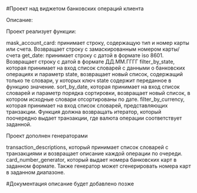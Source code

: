 #Проект над виджетом банковских операций клиента

Описание:

Проект реализует функции:

mask_account_card: принимает строку, содержащую тип и номер карты или счета. Возвращает строку с замаскированным номером карты/счета get_date: принимает строку с датой в формате iso 8601. Возвращает строку с датой в формате ДД.ММ.ГГГГ filter_by_state, которая принимает на вход список словарей с данными о банковских операциях и параметр state, возвращает новый список, содержащий только те словари, у которых ключ state содержит переданное в функцию значение. sort_by_date, которая принимает на вход список словарей и параметр порядка сортировки, возвращает новый список, в котором исходные словари отсортированы по дате. filter_by_currency, которая принимает на вход список словарей, представляющих транзакции. Функция должна возвращать итератор, который поочередно выдает транзакции, где валюта операции соответствует заданной.

Проект дополнен генераторами

transaction_descriptions, который принимает список словарей с транзакциями и возвращает описание каждой операции по очереди. card_number_generator, который выдает номера банковских карт в заданном формате. Также генератор может сгенерировать номера карт в заданном диапазоне.

#Документация описание будет добавлено позже
